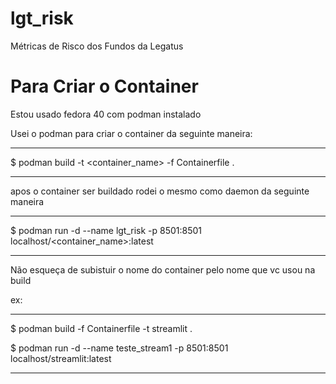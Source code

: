 # lgt_risk
Métricas de Risco dos Fundos da Legatus


# Para Criar o Container
Estou usado fedora 40 com podman instalado

Usei o podman para criar o container da seguinte maneira:

***
$ podman build -t <container_name> -f Containerfile .
***

apos o container ser buildado rodei o mesmo como daemon da seguinte maneira

***
$ podman run -d --name lgt_risk -p 8501:8501 localhost/<container_name>:latest
***

 Não esqueça de subistuir o nome do container pelo nome que vc usou na build

 ex: 

***
$ podman build -f Containerfile -t streamlit .

$ podman run -d --name teste_stream1 -p 8501:8501 localhost/streamlit:latest
***
